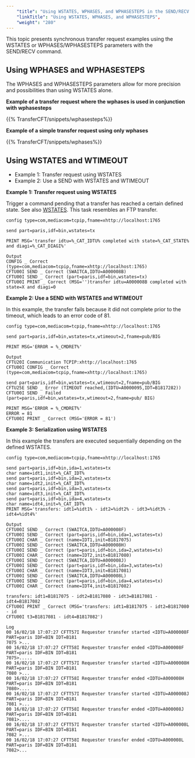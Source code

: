 ```yaml
---
    "title": "Using WSTATES, WPHASES, and WPHASESTEPS in the SEND/RECV command",
    "linkTitle": "Using WSTATES, WPHASES, and WPHASESTEPS",
    "weight": "280"
---
```

This topic presents synchronous transfer request examples using the WSTATES or WPHASES/WPHASESTEPS parameters with the SEND/RECV command.

Using WPHASES and WPHASESTEPS
-----------------------------

The WPHASES and WPHASESTEPS parameters allow for more precision and possibilities than using WSTATES alone.

****Example of a transfer request where the wphases is used in conjunction with wphasesteps****

{{% TransferCFT/snippets/wphasesteps%}}

****Example of a simple transfer request using only wphases****

{{% TransferCFT/snippets/wphases%}}

Using WSTATES and WTIMEOUT
--------------------------

- Example 1: Transfer request using WSTATES
- Example 2: Use a SEND with WSTATES and WTIMEOUT

**Example 1: Transfer request using WSTATES**

Trigger a command pending that a transfer has reached a certain defined state. See also [WSTATES](). This task resembles an FTP transfer.

```
config type=com,mediacom=tcpip,fname=xhttp://localhost:1765
 
send part=paris,idf=bin,wstates=tx
 
PRINT MSG='transfer idtu=%_CAT_IDTU% completed with state=%_CAT_STATE% and diagi=%_CAT_DIAGI%'
 
Output
CONFIG _ Correct (type=com,mediacom=tcpip,fname=xhttp://localhost:1765)
CFTU00I SEND _ Correct (SWAITCA,IDTU=A000008B)
CFTU00I SEND _ Correct (part=paris,idf=bin,wstates=tx)
CFTU00I PRINT _ Correct (MSG='')transfer idtu=A000008B completed with state=X and diagi=0
```

**Example 2: Use a SEND with WSTATES and WTIMEOUT**

In this example, the transfer fails because it did not complete prior to the timeout, which leads to an error code of 81.

```
config type=com,mediacom=tcpip,fname=xhttp://localhost:1765
 
send part=paris,idf=bin,wstates=tx,wtimeout=2,fname=pub/BIG
 
PRINT MSG='ERROR = %_CMDRET%'
 
Output
CFTU20I Communication TCPIP:xhttp://localhost:1765
CFTU00I CONFIG _ Correct (type=com,mediacom=tcpip,fname=xhttp://localhost:1765)
 
send part=paris,idf=bin,wstates=tx,wtimeout=2,fname=pub/BIG
CFTU25E SEND _ Error (TIMEOUT reached,(IDTU=A0000095,IDT=B1817282))
CFTU00I SEND _ Failed (part=paris,idf=bin,wstates=tx,wtimeout=2,fname=pub/ BIG)
 
PRINT MSG='ERROR = %_CMDRET%'
ERROR = 81
CFTU00I PRINT _ Correct (MSG='ERROR = 81')
```

**Example 3: Serialization using WSTATES**

In this example the transfers are executed sequentially depending on the defined WSTATES.

```
config type=com,mediacom=tcpip,fname=xhttp://localhost:1765
 
send part=paris,idf=bin,ida=1,wstates=tx
char name=idt1,init=%_CAT_IDT%
send part=paris,idf=bin,ida=2,wstates=tx
char name=idt2,init=%_CAT_IDT%
send part=paris,idf=bin,ida=3,wstates=tx
char name=idt3,init=%_CAT_IDT%
send part=paris,idf=bin,ida=4,wstates=tx
char name=idt4,init=%_CAT_IDT%
PRINT MSG='transfers: idt1=%idt1% - idt2=%idt2% - idt3=%idt3% - idt4=%idt4%'
 
Output
CFTU00I SEND _ Correct (SWAITCA,IDTU=A000008F)
CFTU00I SEND _ Correct (part=paris,idf=bin,ida=1,wstates=tx)
CFTU00I CHAR _ Correct (name=IDT1,init=B1817075)
CFTU00I SEND _ Correct (SWAITCA,IDTU=A000008H)
CFTU00I SEND _ Correct (part=paris,idf=bin,ida=2,wstates=tx)
CFTU00I CHAR _ Correct (name=IDT2,init=B1817080)
CFTU00I SEND _ Correct (SWAITCA,IDTU=A000008J)
CFTU00I SEND _ Correct (part=paris,idf=bin,ida=3,wstates=tx)
CFTU00I CHAR _ Correct (name=IDT3,init=B1817081)
CFTU00I SEND _ Correct (SWAITCA,IDTU=A000008L)
CFTU00I SEND _ Correct (part=paris,idf=bin,ida=4,wstates=tx)
CFTU00I CHAR _ Correct (name=IDT4,init=B1817082)
 
transfers: idt1=B1817075 - idt2=B1817080 - idt3=B1817081 - idt4=B1817082
CFTU00I PRINT _ Correct (MSG='transfers: idt1=B1817075 - idt2=B1817080 - id
CFTU00I t3=B1817081 - idt4=B1817082')
 
Log
00 16/02/18 17:07:27 CFTT57I Requester transfer started <IDTU=A000008F PART=paris IDF=BIN IDT=B181
7075 >...
00 16/02/18 17:07:27 CFTT58I Requester transfer ended <IDTU=A000008F PART=paris IDF=BIN IDT=B181
7075>.....
00 16/02/18 17:07:27 CFTT57I Requester transfer started <IDTU=A000008H PART=paris IDF=BIN IDT=B181
7080 >...
00 16/02/18 17:07:27 CFTT58I Requester transfer ended <IDTU=A000008H PART=paris IDF=BIN IDT=B181
7080>....
00 16/02/18 17:07:27 CFTT57I Requester transfer started <IDTU=A000008J PART=paris IDF=BIN IDT=B181
7081 >...
00 16/02/18 17:07:27 CFTT58I Requester transfer ended <IDTU=A000008J PART=paris IDF=BIN IDT=B181
7081>....
00 16/02/18 17:07:27 CFTT57I Requester transfer started <IDTU=A000008L PART=paris IDF=BIN IDT=B181
7082 >...
00 16/02/18 17:07:27 CFTT58I Requester transfer ended <IDTU=A000008L PART=paris IDF=BIN IDT=B181
7082>...
```

